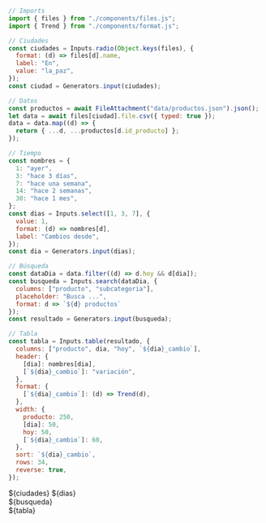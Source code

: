 <link rel="stylesheet" href="style.css">

```js
// Imports
import { files } from "./components/files.js";
import { Trend } from "./components/format.js";
```

```js
// Ciudades
const ciudades = Inputs.radio(Object.keys(files), {
  format: (d) => files[d].name,
  label: "En",
  value: "la_paz",
});
const ciudad = Generators.input(ciudades);
```

```js
// Datos
const productos = await FileAttachment("data/productos.json").json();
let data = await files[ciudad].file.csv({ typed: true });
data = data.map((d) => {
  return { ...d, ...productos[d.id_producto] };
});
```

```js
// Tiempo
const nombres = {
  1: "ayer",
  3: "hace 3 días",
  7: "hace una semana",
  14: "hace 2 semanas",
  30: "hace 1 mes",
};
const dias = Inputs.select([1, 3, 7], {
  value: 1,
  format: (d) => nombres[d],
  label: "Cambios desde",
});
const dia = Generators.input(dias);
```

```js
// Búsqueda
const dataDia = data.filter((d) => d.hoy && d[dia]);
const busqueda = Inputs.search(dataDia, {
  columns: ["producto", "subcategoria"],
  placeholder: "Busca ...",
  format: d => `${d} productos`
});
const resultado = Generators.input(busqueda);
```

```js
// Tabla
const tabla = Inputs.table(resultado, {
  columns: ["producto", dia, "hoy", `${dia}_cambio`],
  header: {
    [dia]: nombres[dia],
    [`${dia}_cambio`]: "variación",
  },
  format: {
    [`${dia}_cambio`]: (d) => Trend(d),
  },
  width: {
    producto: 250,
    [dia]: 50,
    hoy: 50,
    [`${dia}_cambio`]: 60,
  },
  sort: `${dia}_cambio`,
  rows: 34,
  reverse: true,
});
```

<div class="grid grid-cols-2 controls">
    <div class="card">
        ${ciudades}
        ${dias}
    </div>
    <div class="card">
        ${busqueda}
    </div>
</div>
<div class="card">
    ${tabla}
</div>
